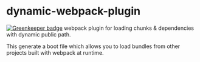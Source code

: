 # dynamic-webpack-plugin

[![Greenkeeper badge](https://badges.greenkeeper.io/kuldeepkeshwar/dynamic-webpack-plugin.svg)](https://greenkeeper.io/)
webpack plugin for loading chunks & dependencies with dynamic public path.

This generate a boot file which allows you to load bundles from other projects built with webpack at runtime.  
